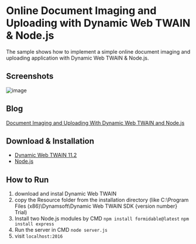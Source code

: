 Online Document Imaging and Uploading with Dynamic Web TWAIN & Node.js
=======================================================================

The sample shows how to implement a simple online document imaging and uploading application with Dynamic Web TWAIN & Node.js.

Screenshots
-----------
![image](http://www.codepool.biz/wp-content/uploads/2014/11/nodejs_dwt.png)

Blog
-----------------------
[Document Imaging and Uploading With Dynamic Web TWAIN and Node.js][5]

Download & Installation
-----------------------
* [Dynamic Web TWAIN 11.2][1]
* [Node.js][2]

How to Run
-----------
1. download and instal Dynamic Web TWAIN
2. copy the Resource folder from the installation directory (like C:\Program Files (x86)\Dynamsoft\Dynamic Web TWAIN SDK {version number} Trial)
3. Install two Node.js modules by CMD
	`npm install formidable@latest`
	`npm install express`
4. Run the server in CMD
	`node server.js`
5. visit `localhost:2016`

[1]:http://www.dynamsoft.com/Downloads/WebTWAIN_Download.aspx
[2]:http://nodejs.org/download/
[3]:http://expressjs.com/
[4]:https://github.com/felixge/node-formidable
[5]:http://www.codepool.biz/twain/document-imaging-and-uploading-with-dynamic-web-twain-and-node-js.html
